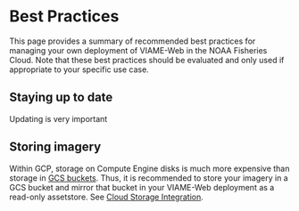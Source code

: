 # Best Practices

This page provides a summary of recommended best practices for managing your own deployment of VIAME-Web in the NOAA Fisheries Cloud. Note that these best practices should be evaluated and only used if appropriate to your specific use case.

## Staying up to date

Updating is very important

## Storing imagery

Within GCP, storage on Compute Engine disks is much more expensive than storage in [GCS buckets](https://cloud.google.com/storage/docs/introduction). Thus, it is recommended to store your imagery in a GCS bucket and mirror that bucket in your VIAME-Web deployment as a read-only assetstore. See [Cloud Storage Integration](admin-storage.md).
